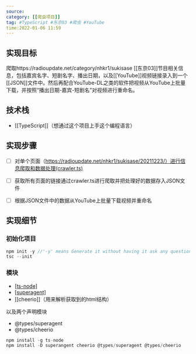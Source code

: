 ```yaml
---
source:
category: [[爬虫项目]]
tag: #TypeScript #东京03 #爬虫 #YouTube
time:2022-01-06 11:59
---
```


## 实现目标

爬取https://radioupdate.net/category/nhkr1/sukisase [[东京03]]节目相关信息，包括嘉宾名字、短剧名字、播出日期，以及[[YouTube]]视频链接录入到一个[[JSON]]文件中。然后再配合YouTube-DL之类的软件把视频从YouTube上批量下载，并按照“播出日期-嘉宾-短剧名”对视频进行重命名。

## 技术栈

- [[TypeScript]]（想通过这个项目上手这个编程语言）


## 实现步骤

- [ ] 对单个页面（https://radioupdate.net/nhkr1/sukisase/20211223/）进行信息爬取和数据处理(crawler.ts)
- [ ] 获取所有页面的链接通过crawler.ts进行爬取并把处理好的数据存入JSON文件
- [ ] 根据JSON文件中的数据从YouTube上批量下载视频并重命名


## 实现细节

### 初始化项目

```TypeScript
npm init -y //'-y' means Generate it without having it ask any questions
tsc --init
```

### 模块

-   [[ts-node]](省去编译ts这一步骤，方便调试)
-   [[superagent]](用来发送请求)
-   [[cheerio]]（用来解析获取到的html结构）

以及两个声明模块
-   @types/superagent
-   @types/cheerio

```TypeScript
npm install -g ts-node
npm install -D superangent cheerio @types/superagent @types/cheerio
```